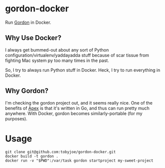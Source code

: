 # gordon-docker

Run [Gordon](https://github.com/jorgebastida/gordon/) in Docker.

## Why Use Docker?

I always get bummed-out about any sort of Python configuration/virtualenv/yaddayadda stuff because of scar tissue from fighting Mac system py too many times in the past.

So, I try to always run Python stuff in Docker. Heck, I try to run everything in Docker.

## Why Gordon?

I'm checking the gordon project out, and it seems really nice. One of the benefits of [Apex](https://github.com/apex/apex) is that it's written in Go, and thus can run pretty much anywhere. With Docker, gordon becomes similarly-portable (for my purposes).

# Usage

```
git clone git@github.com:tobyjoe/gordon-docker.git
docker build -t gordon .
docker run -v "$PWD":/var/task gordon startproject my-sweet-project
```
